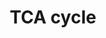 ---
annotations:
- type: Pathway Ontology
  value: citric acid cycle pathway
authors:
- Kdahlquist
- MaintBot
- N.Fidelman
- Ewormbaser
- Andra
- Egonw
- Ddigles
- L Dupuis
- Eweitz
- Ziska
description: The citric acid cycle, also known as the tricarboxylic acid cycle (TCA
  cycle) or the Krebs cycle, (or rarely, the Szent-Gyorgyi-Krebs cycle) is a series
  of enzyme-catalysed chemical reactions of central importance in all living cells
  that use oxygen as part of cellular respiration. In eukaryotes, the citric acid
  cycle occurs in the matrix of the mitochondrion.
last-edited: 2021-05-27
organisms:
- Caenorhabditis elegans
redirect_from:
- /index.php/Pathway:WP76
- /instance/WP76
schema-jsonld:
- '@context': https://schema.org/
  '@id': https://wikipathways.github.io/pathways/WP76.html
  '@type': Dataset
  creator:
    '@type': Organization
    name: WikiPathways
  description: The citric acid cycle, also known as the tricarboxylic acid cycle (TCA
    cycle) or the Krebs cycle, (or rarely, the Szent-Gyorgyi-Krebs cycle) is a series
    of enzyme-catalysed chemical reactions of central importance in all living cells
    that use oxygen as part of cellular respiration. In eukaryotes, the citric acid
    cycle occurs in the matrix of the mitochondrion.
  keywords:
  - T05H10.6
  - pdhk-2
  - T22B11.5
  - Fumarate
  - LLC1.3
  - C37E2.1
  - aco-2
  - pdk-1
  - sdhb-1
  - Isocitrate
  - sdha-1
  - F35G12.2
  - C30F12.7
  - cts-1
  - alpha-Ketogluterate
  - F23B12.5
  - Malate
  - Acetyl-CoA
  - mev-1
  - F43G9.1
  - phosphatase
  - C04C3.3
  - PDHX
  - fum-1
  - Pyruvate
  - Succinate
  - mdh-1
  - PDHA2
  - F47B10.1
  - Oxaloacetate
  - idh-2
  - PDP2
  - F23H11.3
  - C50F7.4
  - sdhd-1
  - pyc-1
  - W02F12.5
  license: CC0
  name: TCA cycle
seo: CreativeWork
title: TCA cycle
wpid: WP76
---